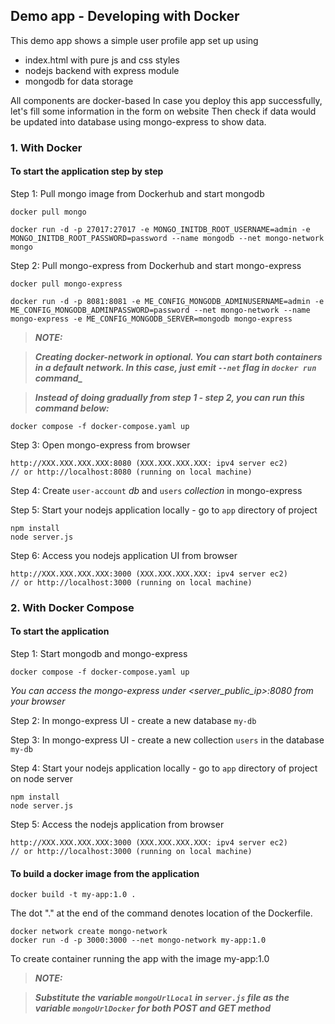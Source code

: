 ## Demo app - Developing with Docker

This demo app shows a simple user profile app set up using 
- index.html with pure js and css styles
- nodejs backend with express module
- mongodb for data storage

All components are docker-based
In case you deploy this app successfully, let's fill some information in the form on website
Then check if data would be updated into database using mongo-express to show data.

### 1. With Docker
#### To start the application step by step

Step 1: Pull mongo image from Dockerhub and start mongodb

    docker pull mongo

    docker run -d -p 27017:27017 -e MONGO_INITDB_ROOT_USERNAME=admin -e MONGO_INITDB_ROOT_PASSWORD=password --name mongodb --net mongo-network mongo    

Step 2: Pull mongo-express from Dockerhub and start mongo-express

    docker pull mongo-express
    
    docker run -d -p 8081:8081 -e ME_CONFIG_MONGODB_ADMINUSERNAME=admin -e ME_CONFIG_MONGODB_ADMINPASSWORD=password --net mongo-network --name mongo-express -e ME_CONFIG_MONGODB_SERVER=mongodb mongo-express  

> ***NOTE:***   

> ***Creating docker-network in optional. You can start both containers in a default network. In this case, just emit `--net` flag in `docker run` command_***

> ***Instead of doing gradually from step 1 - step 2, you can run this command below:***  

    docker compose -f docker-compose.yaml up

Step 3: Open mongo-express from browser

    http://XXX.XXX.XXX.XXX:8080 (XXX.XXX.XXX.XXX: ipv4 server ec2)
    // or http://localhost:8080 (running on local machine)

Step 4: Create `user-account` _db_ and `users` _collection_ in mongo-express

Step 5: Start your nodejs application locally - go to `app` directory of project 

    npm install 
    node server.js
    
Step 6: Access you nodejs application UI from browser

    http://XXX.XXX.XXX.XXX:3000 (XXX.XXX.XXX.XXX: ipv4 server ec2)
    // or http://localhost:3000 (running on local machine)

### 2. With Docker Compose
#### To start the application

Step 1: Start mongodb and mongo-express

    docker compose -f docker-compose.yaml up
    
_You can access the mongo-express under <server_public_ip>:8080 from your browser_
    
Step 2: In mongo-express UI - create a new database `my-db`

Step 3: In mongo-express UI - create a new collection `users` in the database `my-db`       
    
Step 4: Start your nodejs application locally - go to `app` directory of project on node server 

    npm install
    node server.js
    
Step 5: Access the nodejs application from browser 

    http://XXX.XXX.XXX.XXX:3000 (XXX.XXX.XXX.XXX: ipv4 server ec2)
    // or http://localhost:3000 (running on local machine)

#### To build a docker image from the application

    docker build -t my-app:1.0 .

<!-- docker build -t mnikhoa/docker-and-compose:latest . -->
    
The dot "." at the end of the command denotes location of the Dockerfile.

    docker network create mongo-network
    docker run -d -p 3000:3000 --net mongo-network my-app:1.0

To create container running the app with the image my-app:1.0

> ***NOTE:***

> ***Substitute the variable `mongoUrlLocal` in `server.js` file as the variable `mongoUrlDocker` for both POST and GET method***
